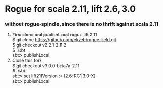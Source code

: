 # Rogue for scala 2.11, lift 2.6, 3.0

### without rogue-spindle, since there is no thrift against scala 2.11

 1. First clone and publishLocal rogue-lift 2.11  
 $ git clone https://github.com/ekzeb/rogue-field.git  
 $ git checkout v2.2.1-2.11.2  
 $ ./sbt  
 sbt:> publishLocal
 2. Clone this fork  
 $ git checkout v3.0.0-beta7a-2.11  
 $ ./sbt  
 sbt:> set lift211Version := (2.6-RC1|3.0-X)  
 sbt:> publishLocal  
